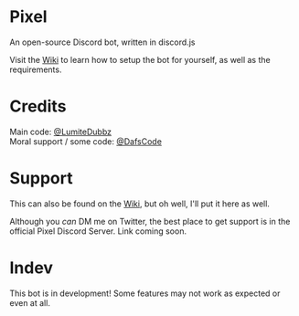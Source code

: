 # Pixel
An open-source Discord bot, written in discord.js

Visit the <a href="https://github.com/LumiteDubbz/Pixel/wiki">Wiki</a> to learn how to setup the bot for yourself, as well as the requirements.

# Credits

Main code: <a href="https://twitter.com/lumitedubbz">@LumiteDubbz</a><br>
Moral support / some code: <a href="https://twitter.com/yeahimdaf">@DafsCode</a>

# Support

This can also be found on the <a href="https://github.com/LumiteDubbz/Pixel/wiki">Wiki</a>, but oh well, I'll put it here as well.

Although you <em>can</em> DM me on Twitter, the best place to get support is in the official Pixel Discord Server. Link coming soon.

# Indev

This bot is in development! Some features may not work as expected or even at all.

